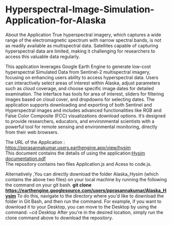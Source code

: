 # Hyperspectral-Image-Simulation-Application-for-Alaska
About the Application
True hyperspectral imagery, which captures a wide range of the electromagnetic spectrum with narrow spectral bands, is not as readily available as multispectral data. Satellites capable of capturing hyperspectral data are limited, making it challenging for researchers to access this valuable data regularly.

This application leverages Google Earth Engine to generate low-cost hyperspectral Simulated Data from Sentinel-2 multispectral imagery, focusing on enhancing users ability to access hyperspectral data. Users can interactively select areas of interest within Alaska, adjust parameters such as cloud coverage, and choose specific image dates for detailed examination. The interface has tools for area of interest, sliders for filtering images based on cloud cover, and dropdowns for selecting dates. The application supports downloading and exporting of both Sentinel and Hyperspectral images and includes advanced functionalities like RGB and False Color Composite (FCC) visualizations download options. It’s designed to provide researchers, educators, and environmental scientists with a powerful tool for remote sensing and environmental monitoring, directly from their web browsers.

The URL of the Application : https://pprasannakumar.users.earthengine.app/view/hysim  
This document contains the details of using the application:[Hysim documentation.pdf](https://github.com/user-attachments/files/17289974/Hysim.documentation.pdf)  
The repository contains two files Application.js and Acess to code.js.

Alternatively ,You can directly download the folder Alaska_Hysim (which contains the above two files) on your local machine by running the following the command on your git bash.
__git clone https://earthengine.googlesource.com/users/pprasannakumar/Alaska_Hysim__ 
To do this, navigate to the directory where you'd like to download the folder in Git Bash, and then run the command.
For example, if you want to download it to your Desktop, you can move to the Desktop by using the command:
~cd Desktop
After you're in the desired location, simply run the clone command above to download the repository.
